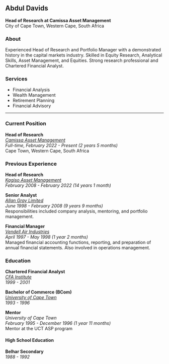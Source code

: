 ## Abdul Davids
**Head of Research at Camissa Asset Management**  
City of Cape Town, Western Cape, South Africa  

### About
Experienced Head of Research and Portfolio Manager with a demonstrated history in the capital markets industry. Skilled in Equity Research, Analytical Skills, Asset Management, and Equities. Strong research professional and Chartered Financial Analyst.

### Services
- Financial Analysis  
- Wealth Management  
- Retirement Planning  
- Financial Advisory  


---

### Current Position
**Head of Research**  
*[Camissa Asset Management](https://camissa-am.com/)*  
*Full-time, February 2022 - Present (2 years 5 months)*  
Cape Town, Western Cape, South Africa  

### Previous Experience
**Head of Research**  
*[Kagiso Asset Management](https://camissa-am.com/)*  
*February 2008 - February 2022 (14 years 1 month)*  

**Senior Analyst**  
*[Allan Gray Limited](https://www.allangray.co.za)*  
*June 1998 - February 2008 (9 years 9 months)*  
Responsibilities included company analysis, mentoring, and portfolio management.

**Financial Manager**  
*[Vendell Air Industries](#)*  
*April 1997 - May 1998 (1 year 2 months)*  
Managed financial accounting functions, reporting, and preparation of annual financial statements. Also involved in operations management.

### Education
**Chartered Financial Analyst**  
*[CFA Institute](https://www.cfainstitute.org)*  
*1999 - 2001*  

**Bachelor of Commerce (BCom)**  
*[University of Cape Town](https://www.uct.ac.za)*  
*1993 - 1996*  

**Mentor**  
*University of Cape Town*  
*February 1995 - December 1996 (1 year 11 months)*  
Mentor at the UCT ASP program

#### High School Education
**Belhar Secondary**  
*1988 - 1992*  

